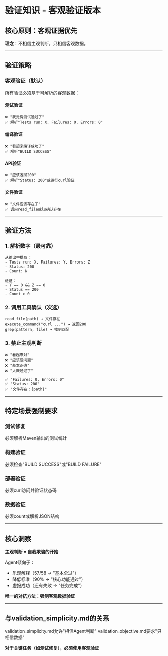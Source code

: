 # 验证知识 - 客观验证版本

## 核心原则：客观证据优先

**理念**：不相信主观判断，只相信客观数据。

---

## 验证策略

### 客观验证（默认）

所有验证必须基于可解析的客观数据：

#### 测试验证
```
❌ "我觉得测试通过了"
✅ 解析"Tests run: X, Failures: 0, Errors: 0"
```

#### 编译验证
```
❌ "看起来编译成功了"
✅ 解析"BUILD SUCCESS"
```

#### API验证
```
❌ "应该返回200"
✅ 解析"Status: 200"或运行curl验证
```

#### 文件验证
```
❌ "文件应该存在了"
✅ 调用read_file或ls确认存在
```

---

## 验证方法

### 1. 解析数字（最可靠）
```
从输出中提取：
- Tests run: X, Failures: Y, Errors: Z
- Status: 200
- Count: N

验证：
- Y == 0 && Z == 0
- Status == 200
- Count > 0
```

### 2. 调用工具确认（次选）
```
read_file(path) → 文件存在
execute_command("curl ...") → 返回200
grep(pattern, file) → 找到匹配
```

### 3. 禁止主观判断
```
❌ "看起来对"
❌ "应该没问题"
❌ "基本正确"
❌ "大概通过了"

✅ "Failures: 0, Errors: 0"
✅ "Status: 200"
✅ "文件存在：{path}"
```

---

## 特定场景强制要求

### 测试修复
必须解析Maven输出的测试统计

### 构建验证
必须检查"BUILD SUCCESS"或"BUILD FAILURE"

### 部署验证
必须curl访问并验证状态码

### 数据验证
必须count或解析JSON结构

---

## 核心洞察

**主观判断 = 自我欺骗的开始**

Agent倾向于：
- 乐观解释（57/58 → "基本全过"）
- 降低标准（90% → "核心功能通过"）
- 虚报成功（还有失败 → "任务完成"）

**唯一的对抗方法：强制客观数据验证**

---

## 与validation_simplicity.md的关系

validation_simplicity.md允许"相信Agent判断"
validation_objective.md要求"只相信数据"

**对于关键任务（如测试修复），必须使用客观验证**
